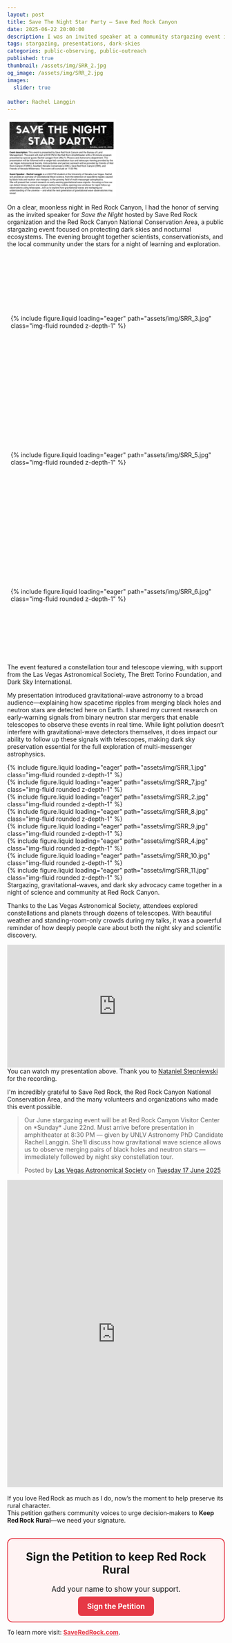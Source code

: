 ```yaml
---
layout: post
title: Save The Night Star Party – Save Red Rock Canyon
date: 2025-06-22 20:00:00
description: I was an invited speaker at a community stargazing event in Red Rock Canyon, where I shared the science of gravitational-waves and the importance of protecting dark skies. Check out a recording of my presentation and the event recap here!
tags: stargazing, presentations, dark-skies
categories: public-observing, public-outreach
published: true
thumbnail: /assets/img/SRR_2.jpg
og_image: /assets/img/SRR_2.jpg
images:
  slider: true

author: Rachel Langgin
---
```


<div class="d-flex justify-content-center my-4">
  <img src="/assets/img/SRR_0.jpg" alt="Stargazing event at Red Rock Canyon" class="img-fluid mb-4" style="max-width: 50%; height: auto;">
</div>

On a clear, moonless night in Red Rock Canyon, I had the honor of serving as the invited speaker for *Save the Night* hosted by Save Red Rock organization and the Red Rock Canyon National Conservation Area, a public stargazing event focused on protecting dark skies and nocturnal ecosystems. The evening brought together scientists, conservationists, and the local community under the stars for a night of learning and exploration.

<style>
  .row.mt-3 > .col-sm {
    display: flex;
    justify-content: center;
    align-items: center;
    overflow: hidden;
    height: 300px; /* fix height for all columns */
    padding: 0.5rem;
  }
  .row.mt-3 > .col-sm img {
    width: 100%;
    height: 100%;
    object-fit: cover;  /* crop to fill */
    border-radius: 0.5rem; /* match your rounded */
  }
</style>

<div class="row mt-3">
    <div class="col-sm mt-3 mt-md-0">
        {% include figure.liquid loading="eager" path="assets/img/SRR_3.jpg" class="img-fluid rounded z-depth-1" %}
    </div>
    <div class="col-sm mt-3 mt-md-0">
        {% include figure.liquid loading="eager" path="assets/img/SRR_5.jpg" class="img-fluid rounded z-depth-1" %}
    </div>
    <div class="col-sm mt-3 mt-md-0">
        {% include figure.liquid loading="eager" path="assets/img/SRR_6.jpg" class="img-fluid rounded z-depth-1" %}
    </div>
</div>
<div class="caption">
    The event featured a constellation tour and telescope viewing, with support from the Las Vegas Astronomical Society, The Brett Torino Foundation, and Dark Sky International.
</div>

My presentation introduced gravitational-wave astronomy to a broad audience—explaining how spacetime ripples from merging black holes and neutron stars are detected here on Earth. I shared my current research on early-warning signals from binary neutron star mergers that enable telescopes to observe these events in real time. While light pollution doesn’t interfere with gravitational-wave detectors themselves, it does impact our ability to follow up these signals with telescopes, making dark sky preservation essential for the full exploration of multi-messenger astrophysics.

<style>
 swiper-container {
  width: 100%;
  max-width: 700px;
  height: 400px; /* fixed height to keep slides uniform */
}

swiper-slide {
  display: flex;
  justify-content: center;
  align-items: center;
  overflow: hidden; /* crop overflow for consistent size */
}

swiper-slide img {
  width: 100%;
  height: 100%;
  object-fit: cover; /* crop while preserving aspect ratio */
  border-radius: 0.5rem; /* match your rounded corners */
  user-select: none; /* optional: prevents image selection */
  pointer-events: none; /* optional: disables pointer events on images */
}
</style>

<swiper-container keyboard="true" navigation="true" pagination="true" pagination-clickable="true" pagination-dynamic-bullets="true" rewind="true">
  <swiper-slide>{% include figure.liquid loading="eager" path="assets/img/SRR_1.jpg" class="img-fluid rounded z-depth-1" %}</swiper-slide>
  <swiper-slide>{% include figure.liquid loading="eager" path="assets/img/SRR_7.jpg" class="img-fluid rounded z-depth-1" %}</swiper-slide>
  <swiper-slide>{% include figure.liquid loading="eager" path="assets/img/SRR_2.jpg" class="img-fluid rounded z-depth-1" %}</swiper-slide>
  <swiper-slide>{% include figure.liquid loading="eager" path="assets/img/SRR_8.jpg" class="img-fluid rounded z-depth-1" %}</swiper-slide>
  <swiper-slide>{% include figure.liquid loading="eager" path="assets/img/SRR_9.jpg" class="img-fluid rounded z-depth-1" %}</swiper-slide>
  <swiper-slide>{% include figure.liquid loading="eager" path="assets/img/SRR_4.jpg" class="img-fluid rounded z-depth-1" %}</swiper-slide>
  <swiper-slide>{% include figure.liquid loading="eager" path="assets/img/SRR_10.jpg" class="img-fluid rounded z-depth-1" %}</swiper-slide>
   <swiper-slide>{% include figure.liquid loading="eager" path="assets/img/SRR_11.jpg" class="img-fluid rounded z-depth-1" %}</swiper-slide>
</swiper-container>
<div class="caption">
    Stargazing, gravitational-waves, and dark sky advocacy came together in a night of science and community at Red Rock Canyon.
</div>

Thanks to the Las Vegas Astronomical Society, attendees explored constellations and planets through dozens of telescopes. With beautiful weather and standing-room-only crowds during my talks, it was a powerful reminder of how deeply people care about both the night sky and scientific discovery.

<div style="position:relative;padding-bottom:56.25%;height:0;overflow:hidden;">
  <iframe src="https://www.youtube.com/embed/Om3medBYX3M"
          frameborder="0" 
          allowfullscreen 
          style="position:absolute;top:0;left:0;width:100%;height:100%;">
  </iframe>
</div>
<div class="caption">
    You can watch my presentation above. Thank you to <a href="https://www.nataniels.com" target="_blank" rel="noopener">Nataniel Stepniewski</a> for the recording.
</div>

I'm incredibly grateful to Save Red Rock, the Red Rock Canyon National Conservation Area, and the many volunteers and organizations who made this event possible.

<div class="fb-post" data-href="https://www.facebook.com/LVAstronomy/posts/pfbid0b29hVQDinFHDZapvueBgZTo5TMjSoAAFRLhRxrF548N7nck94SyJMRjUbFiksqchl" data-width="500" data-show-text="true"><blockquote cite="https://www.facebook.com/LVAstronomy/posts/618156171311011" class="fb-xfbml-parse-ignore"><p>Our June stargazing event will be at Red Rock Canyon Visitor Center on *Sunday* June 22nd. Must arrive before presentation in amphitheater at 8:30 PM — given by UNLV Astronomy PhD Candidate Rachel Langgin. She’ll discuss how gravitational wave science allows us to observe merging pairs of black holes and neutron stars — immediately followed by night sky constellation tour.</p>Posted by <a href="https://www.facebook.com/LVAstronomy">Las Vegas Astronomical Society</a> on&nbsp;<a href="https://www.facebook.com/LVAstronomy/posts/618156171311011">Tuesday 17 June 2025</a></blockquote></div>
<div class="d-flex justify-content-center my-4">
<iframe src="https://www.facebook.com/plugins/post.php?href=https%3A%2F%2Fwww.facebook.com%2FLVAstronomy%2Fposts%2Fpfbid0b29hVQDinFHDZapvueBgZTo5TMjSoAAFRLhRxrF548N7nck94SyJMRjUbFiksqchl&show_text=true&width=500" width="500" height="711" style="border:none;overflow:hidden" scrolling="no" frameborder="0" allowfullscreen="true" allow="autoplay; clipboard-write; encrypted-media; picture-in-picture; web-share"></iframe>
</div>

If you love Red Rock as much as I do, now’s the moment to help preserve its rural character.  
This petition gathers community voices to urge decision‑makers to <strong>Keep Red Rock Rural</strong>—we need your signature. 

<div style="border: 2px solid #e63946; padding: 1.5em; border-radius: 12px; background-color: #fff3f3; text-align: center; font-size: 1.2em; margin-top: 2em;">
  <strong style="font-size: 1.5em;">Sign the Petition to keep Red Rock Rural</strong><br><br>
  Add your name to show your support.
  <br><br>
  <a href="https://www.ipetitions.com/petition/save-red-rock-final/" target="_blank" style="background-color: #e63946; color: white; padding: 0.75em 1.25em; border-radius: 8px; text-decoration: none; font-weight: bold;">
    Sign the Petition
  </a>
</div>

To learn more visit: 
<a href="https://saveredrock.com" target="_blank" style="color: #e63946; font-weight: bold; text-decoration: underline;">
SaveRedRock.com</a>.
